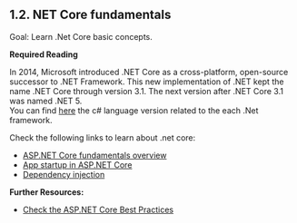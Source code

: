 ## 1.2. NET Core fundamentals

Goal: Learn .Net Core basic concepts.

**Required Reading**

In 2014, Microsoft introduced .NET Core as a cross-platform, open-source successor to .NET Framework. This new implementation of .NET kept the name .NET Core through version 3.1. The next version after .NET Core 3.1 was named .NET 5.  
You can find [here](https://learn.microsoft.com/en-us/dotnet/csharp/language-reference/configure-language-version) the c# language version related to the each .Net framework.

Check the following links to learn about .net core:  
 - [ASP.NET Core fundamentals overview](https://learn.microsoft.com/en-us/aspnet/core/fundamentals/?view=aspnetcore-7.0&tabs=linux)
 - [App startup in ASP.NET Core](https://learn.microsoft.com/en-us/aspnet/core/fundamentals/startup?view=aspnetcore-7.0)
 - [Dependency injection](https://learn.microsoft.com/en-us/aspnet/core/fundamentals/dependency-injection?view=aspnetcore-7.0)

 **Further Resources:**

 - [Check the ASP.NET Core Best Practices](https://learn.microsoft.com/en-us/aspnet/core/fundamentals/best-practices?view=aspnetcore-7.0)
